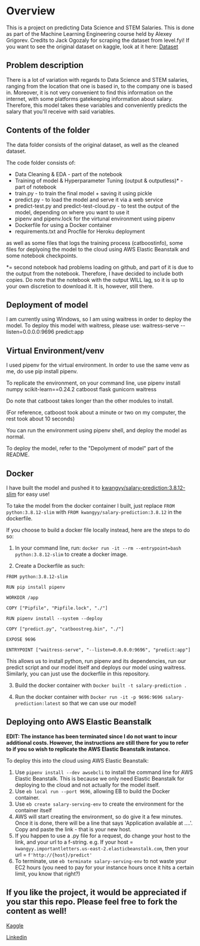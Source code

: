 # Overview 

This is a project on predicting Data Science and STEM Salaries. This is done as part of the Machine Learning Engineering course held by Alexey Grigorev.
Credits to Jack Ogozaly for scraping the dataset from level.fyi!
If you want to see the original dataset on kaggle, look at it here: [Dataset](https://www.kaggle.com/jackogozaly/data-science-and-stem-salaries)


## Problem description

There is a lot of variation with regards to Data Science and STEM salaries, ranging from the location that one is based in, to the company one is based in.
Moreover, it is not very convenient to find this information on the internet, with some platforms gatekeeping information about salary.
Therefore, this model takes these variables and conveniently predicts the salary that you'll receive with said variables.

## Contents of the folder 

The data folder consists of the original dataset, as well as the cleaned dataset.

The code folder consists of: 
<ul>
<li> Data Cleaning & EDA - part of the notebook </li>
<li> Training of model & Hyperparameter Tuning (output & outputless)* - part of notebook </li>
<li> train.py - to train the final model + saving it using pickle </li>
<li> predict.py - to load the model and serve it via a web service </li>
<li> predict-test.py and predict-test-cloud.py - to test the output of the model, depending on where you want to use it </li>
<li> pipenv and pipenv.lock for the virtunal environment using pipenv </li>
<li> Dockerfile for using a Docker container </li>
<li> requirements.txt and Procfile for Heroku deployment </li> 
</ul>

as well as some files that logs the training process (catboostinfo), some files for deplyoing the model to the cloud using AWS Elastic Beanstalk and some notebook checkpoints.

*= second notebook had problems loading on github, and part of it is due to the output from the notebook. Therefore, I have decided to include both copies. Do note that the notebook with the output WILL lag, so it is up to your own discretion to download it. It is, however, still there.
  

## Deployment of model

I am currently using Windows, so I am using waitress in order to deploy the model.
To deploy this model with waitress, please use: waitress-serve --listen=0.0.0.0:9696 predict:app

## Virtual Environment/venv 

I used pipenv for the virtual environment. In order to use the same venv as me, do use pip install pipenv.

To replicate the environment, on your command line, use pipenv install numpy scikit-learn==0.24.2 catboost flask gunicorn waitress

Do note that catboost takes longer than the other modules to install. 

(For reference, catboost took about a minute or two on my computer, the rest took about 10 seconds) 

You can run the environment using pipenv shell, and deploy the model as normal.

To deploy the model, refer to the "Depolyment of model" part of the README.

## Docker

I have built the model and pushed it to [kwangyy/salary-prediction:3.8.12-slim](https://hub.docker.com/r/kwangyy/salary-prediction) for easy use!

To take the model from the docker container I built, just replace
`FROM python:3.8.12-slim` with 
`FROM kwangyy/salary-prediction:3.8.12` in the dockerfile.

If you choose to build a docker file locally instead, here are the steps to do so:
1. In your command line, run: `docker run -it --rm --entrypoint=bash python:3.8.12-slim` to create a docker image.

2. Create a Dockerfile as such:

~~~~
FROM python:3.8.12-slim

RUN pip install pipenv

WORKDIR /app

COPY ["Pipfile", "Pipfile.lock", "./"]

RUN pipenv install --system --deploy

COPY ["predict.py", "catboostreg.bin", "./"]

EXPOSE 9696

ENTRYPOINT ["waitress-serve", "--listen=0.0.0.0:9696", "predict:app"]
~~~~

This allows us to install python, run pipenv and its dependencies, run our predict script and our model itself and deploys our model using waitress.
Similarly, you can just use the dockerfile in this repository.

3. Build the docker container with `Docker built -t salary-prediction . `

4. Run the docker container with `Docker run -it -p 9696:9696 salary-prediction:latest` so that we can use our model!

## Deploying onto AWS Elastic Beanstalk
**EDIT: The instance has been terminated since I do not want to incur additional costs. However, the instructions are still there for you to refer to if you so wish to replicate the AWS Elastic Beanstalk instance.**

To deploy this into the cloud using AWS Elastic Beanstalk: 
1. Use `pipenv install --dev awsebcli` to install the command line for AWS Elastic Beanstalk. This is because we only need Elastic Beanstalk for deploying to the cloud and not actually for the model itself. 
2. Use `eb local run --port 9696`, allowing EB to build the Docker container.
3. Use `eb create salary-serving-env` to create the environment for the container itself 
4. AWS will start creating the environment, so do give it a few minutes. Once it is done, there will be a line that says 'Application available at ....'. Copy and paste the link - that is your new host. 
5. If you happen to use a .py file for a request, do change your host to the link, and your url to a f-string.
e.g. If your host = `kwangyy.importantletters.us-east-2.elasticbeanstalk.com`, then your url = `f'http://{host}/predict'`
6. To terminate, use `eb terminate salary-serving-env` to not waste your EC2 hours (you need to pay for your instance hours once it hits a certain limit, you know that right?) 

## If you like the project, it would be appreciated if you star this repo. Please feel free to fork the content as well!
[Kaggle](https://www.kaggle.com/kwangyangchia)

[Linkedin](https://www.linkedin.com/in/kwang-yang-chia/)
